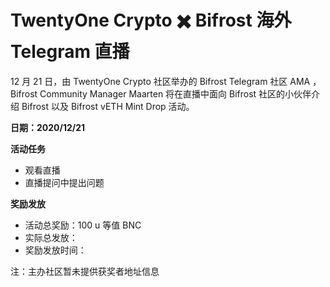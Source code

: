 # TwentyOne Crypto ✖️ Bifrost 海外 Telegram 直播

12 月 21 日，由 TwentyOne Crypto 社区举办的 Bifrost Telegram 社区 AMA ，Bifrost Community Manager Maarten 将在直播中面向 Bifrost 社区的小伙伴介绍 Bifrost 以及 Bifrost vETH Mint Drop 活动。

**日期：2020/12/21**

**活动任务**

  - 观看直播
  - 直播提问中提出问题

**奖励发放**

- 活动总奖励：100 u 等值 BNC
- 实际总发放： 
- 奖励发放时间：

注：主办社区暂未提供获奖者地址信息
